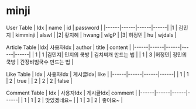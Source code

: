 # minji

User Table
| Idx | name | id | password |
|------|------|------|------|
|1 | 김민지 | kimminji | alswl |
|2| 황지혜 | hwang | wlgP |
|3| 허정민 | hu | wjdals |

Article Table
|Idx| 사용자Idx | author | title | content |
|------|------|------|------|------|
| 1 | 1 |김민지| 민지의 쿡방 | 김치찌개 만드는 법 |
| 1 | 3 |허정민| 정민의 쿡방 | 간장비빔국수 만드는 법 |  

Like Table
| Idx | 사용자Idx | 게시글Idx| like |
|------|------|------|------|
| 1 | 1 | 2 | true |
| 2 | 2 | 2 | false |

Comment Table
| Idx | 사용자Idx | 게시글Idx| comment |
|------|------|------|------|
| 1 | 1 | 2 | 맛있겠네요~ |
| 1 | 3 | 2 | 좋아요~ |
